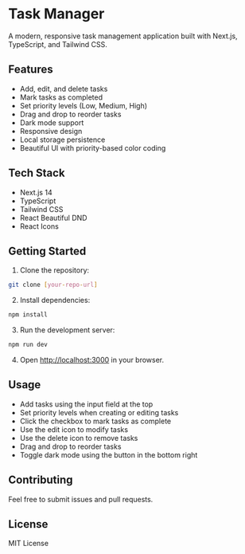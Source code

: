 # Task Manager

A modern, responsive task management application built with Next.js, TypeScript, and Tailwind CSS.

## Features

- Add, edit, and delete tasks
- Mark tasks as completed
- Set priority levels (Low, Medium, High)
- Drag and drop to reorder tasks
- Dark mode support
- Responsive design
- Local storage persistence
- Beautiful UI with priority-based color coding

## Tech Stack

- Next.js 14
- TypeScript
- Tailwind CSS
- React Beautiful DND
- React Icons

## Getting Started

1. Clone the repository:
```bash
git clone [your-repo-url]
```

2. Install dependencies:
```bash
npm install
```

3. Run the development server:
```bash
npm run dev
```

4. Open [http://localhost:3000](http://localhost:3000) in your browser.

## Usage

- Add tasks using the input field at the top
- Set priority levels when creating or editing tasks
- Click the checkbox to mark tasks as complete
- Use the edit icon to modify tasks
- Use the delete icon to remove tasks
- Drag and drop to reorder tasks
- Toggle dark mode using the button in the bottom right

## Contributing

Feel free to submit issues and pull requests.

## License

MIT License 
